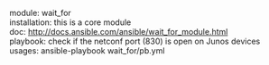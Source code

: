 module: wait_for  
installation: this is a core module  
doc: http://docs.ansible.com/ansible/wait_for_module.html  
playbook: check if the netconf port (830) is open on Junos devices  
usages: ansible-playbook wait_for/pb.yml  
